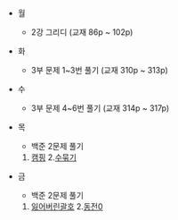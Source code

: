 - 월
    - 2강 그리디 (교재 86p ~ 102p)

- 화
    - 3부 문제 1~3번 풀기 (교재 310p ~ 313p)

- 수
    - 3부 문제 4~6번 풀기 (교재 314p ~ 317p)

- 목
    - 백준 2문제 풀기
    1. [캠핑](https://www.acmicpc.net/problem/4796)
    2.[수묶기](https://www.acmicpc.net/problem/1744)

- 금
    - 백준 2문제 풀기
     1. [잃어버린괄호](https://www.acmicpc.net/problem/1541)
     2.[동전0](https://www.acmicpc.net/problem/11047)



